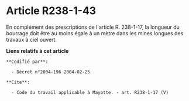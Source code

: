 # Article R238-1-43

En complément des prescriptions de l'article R. 238-1-17, la longueur du bourrage doit être au moins égale à un mètre dans
les mines longues des travaux à ciel ouvert.

**Liens relatifs à cet article**

	**Codifié par**:

	  - Décret n°2004-196 2004-02-25

	**Cite**:

	  - Code du travail applicable à Mayotte. - art. R238-1-17 (V)
